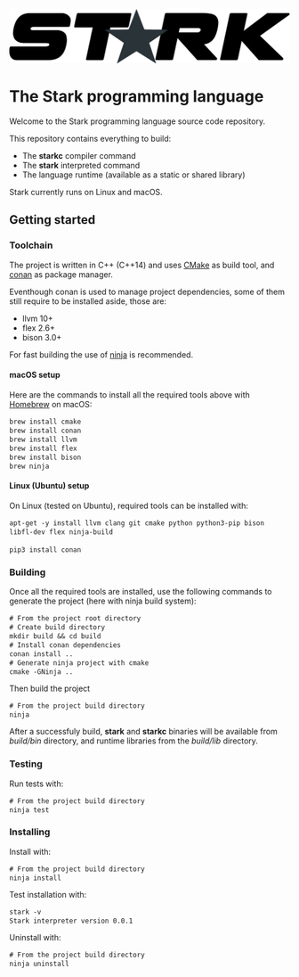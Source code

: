![hello](logo/StarkLogoDark.png)

# The Stark programming language

Welcome to the Stark programming language source code repository.

This repository contains everything to build:

- The **starkc** compiler command
- The **stark** interpreted command
- The language runtime (available as a static or shared library)

Stark currently runs on Linux and macOS.

## Getting started

### Toolchain

The project is written in C++ (C++14) and uses [CMake](https://cmake.org/) as build tool, and [conan](https://conan.io/) as package manager.

Eventhough conan is used to manage project dependencies, some of them still require to be installed aside, those are:

 - llvm 10+
 - flex 2.6+
 - bison 3.0+

For fast building the use of [ninja](https://ninja-build.org/) is recommended.

#### macOS setup

Here are the commands to install all the required tools above with [Homebrew](https://brew.sh/) on macOS:


```
brew install cmake
brew install conan
brew install llvm
brew install flex
brew install bison
brew ninja
```

#### Linux (Ubuntu) setup

On Linux (tested on Ubuntu), required tools can be installed with:

```
apt-get -y install llvm clang git cmake python python3-pip bison libfl-dev flex ninja-build

pip3 install conan
```

### Building

Once all the required tools are installed, use the following commands to generate the project (here with ninja build system):

```
# From the project root directory
# Create build directory
mkdir build && cd build
# Install conan dependencies
conan install ..
# Generate ninja project with cmake
cmake -GNinja ..
```

Then build the project

```
# From the project build directory
ninja
```

After a successfuly build, **stark** and **starkc** binaries will be available from *build/bin* directory, and runtime libraries from the *build/lib* directory.



### Testing

Run tests with:

```
# From the project build directory
ninja test
```

### Installing


Install with:

```
# From the project build directory
ninja install
```

Test installation with:

```
stark -v
Stark interpreter version 0.0.1
```

Uninstall with:

```
# From the project build directory
ninja uninstall
```

